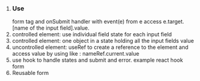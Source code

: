 1. <h3>Use</h3> form tag and onSubmit handler with event(e) from e access e.target.[name of the input field].value.
2. controlled element: use individual field state for each input field 
3. controlled element: one object in a state holding all the input fields value
4. uncontrolled element: useRef to create a reference to the element and access value by using like : nameRef.current.value
5. use hook to handle states and submit and error. example react hook form
6. Reusable form